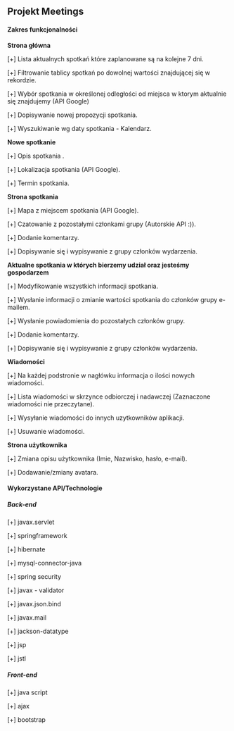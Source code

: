 Projekt Meetings
------------------------------------------

#### Zakres funkcjonalności

**Strona główna**

[+] Lista aktualnych spotkań które zaplanowane są na kolejne 7 dni.

[+] Filtrowanie tablicy spotkań po dowolnej wartości znajdującej się w rekordzie.

[+] Wybór spotkania w określonej odległości od miejsca w ktorym aktualnie się znajdujemy (API Google)

[+] Dopisywanie nowej propozycji spotkania.

[+] Wyszukiwanie wg daty spotkania - Kalendarz.

**Nowe spotkanie**

[+] Opis spotkania .

[+] Lokalizacja spotkania (API Google).

[+] Termin spotkania.

**Strona spotkania**

[+] Mapa z miejscem spotkania (API Google).

[+] Czatowanie z pozostałymi członkami grupy (Autorskie API :)).

[+] Dodanie komentarzy.

[+] Dopisywanie się i wypisywanie z grupy członków wydarzenia.

**Aktualne spotkania w których bierzemy udział oraz jesteśmy gospodarzem**

[+] Modyfikowanie wszystkich informacji spotkania.

[+] Wysłanie informacji o zmianie wartości spotkania do członków grupy e-mailem.

[+] Wysłanie powiadomienia do pozostałych członków grupy.

[+] Dodanie komentarzy.

[+] Dopisywanie się i wypisywanie z grupy członków wydarzenia.

**Wiadomości**

[+] Na każdej podstronie w nagłówku informacja o ilości nowych wiadomości.

[+] Lista wiadomości w skrzynce odbiorczej i nadawczej (Zaznaczone wiadomości nie przeczytane).

[+] Wysyłanie wiadomości do innych uzytkowników aplikacji.

[+] Usuwanie wiadomości.

**Strona użytkownika**

[+] Zmiana opisu użytkownika (Imie, Nazwisko, hasło, e-mail).

[+] Dodawanie/zmiany avatara.


#### Wykorzystane API/Technologie

##### Back-end

[+] javax.servlet

[+] springframework

[+] hibernate

[+] mysql-connector-java

[+] spring security

[+] javax - validator

[+] javax.json.bind

[+] javax.mail

[+] jackson-datatype

[+] jsp

[+] jstl

##### Front-end

[+] java script

[+] ajax

[+] bootstrap
